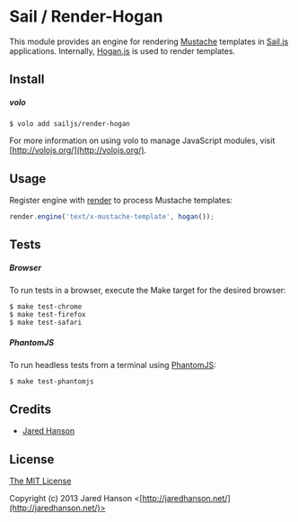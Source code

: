 # Sail / Render-Hogan

This module provides an engine for rendering [Mustache](http://mustache.github.com/)
templates in [Sail.js](https://github.com/sailjs/sail) applications.  Internally,
[Hogan.js](https://github.com/twitter/hogan.js) is used to render templates.

## Install

##### volo

    $ volo add sailjs/render-hogan

For more information on using volo to manage JavaScript modules, visit [http://volojs.org/](http://volojs.org/).

## Usage

Register engine with [render](https://github.com/sailjs/render) to process
Mustache templates:

```javascript
render.engine('text/x-mustache-template', hogan());
```

## Tests

##### Browser

To run tests in a browser, execute the Make target for the desired browser:

    $ make test-chrome
    $ make test-firefox
    $ make test-safari

##### PhantomJS

To run headless tests from a terminal using [PhantomJS](http://phantomjs.org/):

    $ make test-phantomjs

## Credits

  - [Jared Hanson](http://github.com/jaredhanson)

## License

[The MIT License](http://opensource.org/licenses/MIT)

Copyright (c) 2013 Jared Hanson <[http://jaredhanson.net/](http://jaredhanson.net/)>
